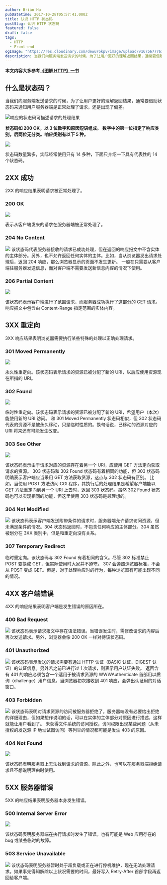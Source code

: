```yaml
---
author: Brian Hu
pubDatetime: 2017-10-28T05:57:41.000Z
title: 认识 HTTP 状态码
postSlug: 认识 HTTP 状态码
featured: false
draft: false
tags:
  - HTTP
  - Front-end
ogImage: "https://res.cloudinary.com/dewu7okpv/image/upload/v1675677761/blog/4337988-58f1c4215d05ea95.png_kvuilw.png"
description: 当我们向服务端发送请求的时候，为了让用户更好的理解返回结果，通常要借助状态码来通知用户服务器端是正常处理了请求，还是出现了偏差。
---
```


**本文内容大多参考[《图解 HTTP》一书](https://book.douban.com/subject/25863515/)**

## 什么是状态码？

当我们向服务端发送请求的时候，为了让用户更好的理解返回结果，通常要借助状态码来通知用户服务器端是正常处理了请求，还是出现了偏差。

![响应的状态码可描述请求的处理结果](https://res.cloudinary.com/dewu7okpv/image/upload/v1675677761/blog/4337988-58f1c4215d05ea95.png_kvuilw.png)

**状态码如 200 OK，以 3 位数字和原因短语组成。**
**数字中的第一位指定了响应类别，后两位无分类。响应类别有以下 5 种。**

![](https://res.cloudinary.com/dewu7okpv/image/upload/v1675678203/blog/4337988-bf822bc144edc3e8.png_wnv1f1.png)

状态码数量繁多，实际经常使用只有 14 多种，下面只介绍一下具有代表性的 14 个状态码。

## 2XX 成功

2XX 的响应结果表明请求被正常处理了。

### 200 OK

![](https://res.cloudinary.com/dewu7okpv/image/upload/v1675678242/blog/4337988-61676b0654a08ac5.png_esl6sy.png)

表示从客户端发来的请求在服务器端被正常处理了。

### 204 No Content

![](https://res.cloudinary.com/dewu7okpv/image/upload/v1675678258/blog/4337988-f9d6fbcced90d307.png_miviza.png)
该状态码代表服务器接收的请求已成功处理，但在返回的响应报文中不含实体的主体部分。另外，也不允许返回任何实体的主体。比如，当从浏览器发出请求处理后，返回 204 响应，那么浏览器显示的页面不发生更新。
一般在只需要从客户端往服务器发送信息，而对客户端不需要发送新信息内容的情况下使用。

### 206 Partial Content

![](https://res.cloudinary.com/dewu7okpv/image/upload/v1675678274/blog/4337988-3026ffedffa36572.png_molx9w.png)

该状态码表示客户端进行了范围请求，而服务器成功执行了这部分的 GET 请求。响应报文中包含由 Content-Range 指定范围的实体内容。

## 3XX 重定向

3XX 响应结果表明浏览器需要执行某些特殊的处理以正确处理请求。

### 301 Moved Permanently

![](https://res.cloudinary.com/dewu7okpv/image/upload/v1675678835/blog/4337988-b1345d016e324c54.png_n83ocb.png)

永久性重定向。该状态码表示请求的资源已被分配了新的 URI，以后应使用资源现在所指的 URI。

### 302 Found

![](https://res.cloudinary.com/dewu7okpv/image/upload/v1675678788/blog/4337988-da317dbc465ef206.png_gmadmy.png)

临时性重定向。该状态码表示请求的资源已被分配了新的 URI，希望用户（本次）能使用新的 URI 访问。
和 301 Moved Permanently 状态码相似，但 302 状态码代表的资源不是被永久移动，只是临时性质的。换句话说，已移动的资源对应的 URI 将来还有可能发生改变。

### 303 See Other

![](https://res.cloudinary.com/dewu7okpv/image/upload/v1675678850/blog/4337988-42dfb7ef295639d6.png_twmspr.png)

该状态码表示由于请求对应的资源存在着另一个 URI，应使用 GET 方法定向获取请求的资源。
303 状态码和 302 Found 状态码有着相同的功能，但 303 状态码明确表示客户端应当采用 GET 方法获取资源，这点与 302 状态码有区别。
比如，当使用 POST 方法访问 CGI 程序，其执行后的处理结果是希望客户端能以 GET 方法重定向到另一个 URI 上去时，返回 303 状态码。虽然 302 Found 状态码也可以实现相同的功能，但这里使用 303 状态码是最理想的。

### 304 Not Modified

![](https://res.cloudinary.com/dewu7okpv/image/upload/v1675678878/blog/4337988-e014430e6b091447.png_uc4ejt.png)
该状态码表示客户端发送附带条件的请求时，服务器端允许请求访问资源，但未满足条件的情况。304 状态码返回时，不包含任何响应的主体部分。304 虽然被划分在 3XX 类别中，但是和重定向没有关系。

### 307 Temporary Redirect

临时重定向。该状态码与 302 Found 有着相同的含义。尽管 302 标准禁止 POST 变换成 GET，但实际使用时大家并不遵守。
307 会遵照浏览器标准，不会从 POST 变成 GET。但是，对于处理响应时的行为，每种浏览器有可能出现不同的情况。

## 4XX 客户端错误

4XX 的响应结果表明客户端是发生错误的原因所在。

### 400 Bad Request

![](https://res.cloudinary.com/dewu7okpv/image/upload/v1675678891/blog/4337988-a76b87f7b3357e68.png_ozklcy.png)
该状态码表示请求报文中存在语法错误。当错误发生时，需修改请求的内容后再次发送请求。另外，浏览器会像 200 OK 一样对待该状态码。

### 401 Unauthorized

![](https://res.cloudinary.com/dewu7okpv/image/upload/v1675678904/blog/4337988-fcd2dcebfb074152.png_huhj1o.png)
该状态码表示发送的请求需要有通过 HTTP 认证（BASIC 认证、DIGEST 认证）的认证信息。另外若之前已进行过 1 次请求，则表示用户认证失败。
返回含有 401 的响应必须包含一个适用于被请求资源的 WWWAuthenticate 首部用以质询（challenge）用户信息。当浏览器初次接收到 401 响应，会弹出认证用的对话窗口。

### 403 Forbidden

![](https://res.cloudinary.com/dewu7okpv/image/upload/v1675678917/blog/4337988-604eb2183c50e7d7.png_rhnlsn.png)
该状态码表明对请求资源的访问被服务器拒绝了。服务器端没有必要给出拒绝的详细理由，但如果想作说明的话，可以在实体的主体部分对原因进行描述，这样就能让用户看到了。
未获得文件系统的访问授权，访问权限出现某些问题（从未授权的发送源 IP 地址试图访问）等列举的情况都可能是发生 403 的原因。

### 404 Not Found

![](https://res.cloudinary.com/dewu7okpv/image/upload/v1675678930/blog/4337988-1802cc9939aae6c4.png_vki10y.png)

该状态码表明服务器上无法找到请求的资源。除此之外，也可以在服务器端拒绝请求且不想说明理由时使用。

## 5XX 服务器错误

5XX 的响应结果表明服务器本身发生错误。

### 500 Internal Server Error

![](https://res.cloudinary.com/dewu7okpv/image/upload/v1675678943/blog/4337988-beb418dab1c3dbba.png_s314mr.png)

该状态码表明服务器端在执行请求时发生了错误。也有可能是 Web 应用存在的 bug 或某些临时的故障。

### 503 Service Unavailable

![](https://res.cloudinary.com/dewu7okpv/image/upload/v1675678957/blog/4337988-46134e7be9df6947.png_xdtuko.png)
该状态码表明服务器暂时处于超负载或正在进行停机维护，现在无法处理请求。如果事先得知解除以上状况需要的时间，最好写入 Retry-After 首部字段再返回给客户端。
